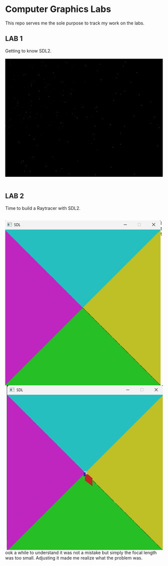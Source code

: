 # Computer Graphics Labs
This repo serves me the sole purpose to track my work on the labs.

## LAB 1
Getting to know SDL2.
<br/><br/>
![](./res/starfield.gif)
<br/><br/>
## LAB 2
Time to build a Raytracer with SDL2.
<br/><br/>
<p align="center">
      <img src="./res/lab2Error_but_it_was_focal_length_lol.png" align="left">
      <img src="./res/lab2_understood_error.png" align="right">
</p>
It took a while to understand it was not a mistake but simply the focal length was too small. Adjusting it made me realize what the problem was.


